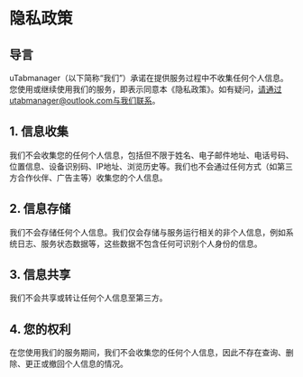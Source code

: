 # 隐私政策

## 导言
uTabmanager（以下简称“我们”）承诺在提供服务过程中不收集任何个人信息。您使用或继续使用我们的服务，即表示同意本《隐私政策》。如有疑问，请通过utabmanager@outlook.com与我们联系。

## 1. 信息收集
我们不会收集您的任何个人信息，包括但不限于姓名、电子邮件地址、电话号码、位置信息、设备识别码、IP地址、浏览历史等。我们也不会通过任何方式（如第三方合作伙伴、广告主等）收集您的个人信息。

## 2. 信息存储
我们不会存储任何个人信息。我们仅会存储与服务运行相关的非个人信息，例如系统日志、服务状态数据等，这些数据不包含任何可识别个人身份的信息。

## 3. 信息共享
我们不会共享或转让任何个人信息至第三方。

## 4. 您的权利
在您使用我们的服务期间，我们不会收集您的任何个人信息，因此不存在查询、删除、更正或撤回个人信息的情况。
